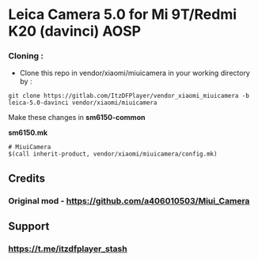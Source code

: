 # Leica Camera 5.0 for Mi 9T/Redmi K20 (davinci) AOSP

### Cloning :
- Clone this repo in vendor/xiaomi/miuicamera in your working directory by :
```
git clone https://gitlab.com/ItzDFPlayer/vendor_xiaomi_miuicamera -b leica-5.0-davinci vendor/xiaomi/miuicamera
```

Make these changes in **sm6150-common**

**sm6150.mk**
```
# MiuiCamera
$(call inherit-product, vendor/xiaomi/miuicamera/config.mk)
```
## Credits

### Original mod - https://github.com/a406010503/Miui_Camera

## Support

### https://t.me/itzdfplayer_stash <br>

